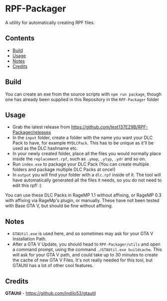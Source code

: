 # RPF-Packager

A utility for automatically creating RPF files.

## Contents

- [Build](#build)
- [Usage](#usage)
- [Notes](#notes)
- [Credits](#credits)

## Build

You can create an exe from the source scripts with `npm run package`, though one has already been supplied in this Repository in the `RPF-Packager` folder

## Usage

- Grab the latest release from <https://github.com/test137E29B/RPF-Packager/releases>
- In the `input` folder, create a folder with the name you want your DLC Pack to have, for example `MYDLCPack`. This has to be unique as it'll be used as the DLC hashname etc.
- In your newly created folder, place all the files you would normally place inside the `replacement.rpf`, such as `.ymap`, `.ytyp`, `.ydr` and so on.
- Run `index.exe` to package your DLC Pack (You can create multiple folders and package multiple DLC Packs at once!)
- In `output` you will find your folder with a `dlc.rpf` inside of it. The tool will have automatically generated all the files it needs, so you do not need to edit this rpf! :)

You can use these DLC Packs in RageMP 1.1 without affixing, or RageMP 0.3 with affixing via RageMp's plugin, or manually.
These have not been tested with Base GTA V, but should be fine without affixing.

## Notes

- `GTAUtil.exe` is used here, and so sometimes may ask for your GTA V Installation Path.
- After a GTA V Update, you should head to `RPF-Packager/utils` and open a command prompt, using the command `./GTAUtil.exe buildcache`. This will ask for your GTA V path, and could take up to 30 minutes to create the cache of new GTA V Files. It's not really needed for this tool, but GTAUtil has a lot of other cool features.

## Credits

**GTAUtil** - <https://github.com/indilo53/gtautil>
